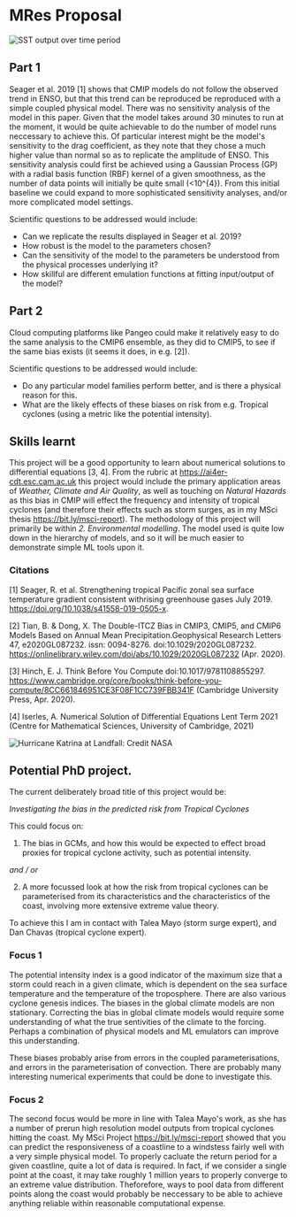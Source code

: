 # MRes Proposal

![SST output over time period](gifs/SST_SST2_in_om_run2f.gif)

## Part 1

Seager et al. 2019 [1] shows that CMIP models do not follow the observed trend in ENSO, but that this trend can be reproduced
be reproduced with a simple coupled physical model.
There was no sensitivity analysis of the model in this paper. Given that the model 
takes around 30 minutes to run at the moment, 
it would be quite achievable to do the number of 
model runs neccessary to achieve this. 
Of particular interest might be the model's sensitivity to the 
drag coefficient, as they note that they chose a much 
higher value than normal so as to replicate the amplitude of ENSO.
This sensitivity analysis could first be achieved using a Gaussian Process (GP)
with a radial basis function (RBF) kernel of a given smoothness,
as the number of data points will initially be quite small (<10^{4}).
From this initial baseline we could expand to more sophisticated
sensitivity analyses, and/or more complicated model settings.

Scientific questions to be addressed would include:

 - Can we replicate the results displayed in Seager et al. 2019?
 - How robust is the model to the parameters chosen?
 - Can the sensitivity of the model to the parameters be understood from the physical processes underlying it?
 - How skillful are different emulation functions at fitting input/output of the model?

## Part 2

Cloud computing platforms like Pangeo could make it relatively easy
to do the same analysis to the CMIP6 ensemble, as they
did to CMIP5,
to see if the same bias exists (it seems it does, in e.g. [2]).

Scientific questions to be addressed would include:

 - Do any particular model families perform better, and is there a physical reason for this.
 - What are the likely effects of these biases on risk 
   from e.g. Tropical cyclones (using a metric like the 
   potential intensity).

## Skills learnt

This project will be a good opportunity to learn about numerical solutions to differential equations [3, 4]. From the rubric at <https://ai4er-cdt.esc.cam.ac.uk> this project would include the primary application areas of _Weather, Climate and Air Quality_, as well as touching on _Natural Hazards_ as this bias in CMIP will effect the frequency and intensity of tropical cyclones (and therefore their effects such as storm surges, as in my MSci thesis <https://bit.ly/msci-report>).  The methodology of this project will primarily be within _2. Environmental modelling_.  The model used is quite low down in the hierarchy of models, and so it will be much 
easier to demonstrate simple ML tools upon it. 


### Citations

[1] Seager,  R. et  al.  Strengthening  tropical  Pacific  zonal  sea  surface  temperature  gradient  consistent  withrising  greenhouse  gases July 2019. <https://doi.org/10.1038/s41558-019-0505-x>.

[2] Tian, B. & Dong, X. The Double-ITCZ Bias in CMIP3, CMIP5, and CMIP6 Models Based on Annual Mean Precipitation.Geophysical  Research  Letters 47, e2020GL087232. issn: 0094-8276. doi:10.1029/2020GL087232. <https://onlinelibrary.wiley.com/doi/abs/10.1029/2020GL087232> (Apr. 2020).

[3] Hinch,  E.  J. Think  Before  You  Compute doi:10.1017/9781108855297. <https://www.cambridge.org/core/books/think-before-you-compute/8CC661846951CE3F08F1CC739FBB341F> (Cambridge University Press, Apr. 2020).

[4] Iserles, A. Numerical  Solution  of  Differential  Equations Lent Term 2021 (Centre for Mathematical Sciences, University of Cambridge, 2021)

![Hurricane Katrina at Landfall: Credit NASA](https://cdn.britannica.com/74/121674-050-C458B2B5/satellite-image-National-Oceanic-and-Atmospheric-Administration-August-28-2005.jpg)

## Potential PhD project.

The current deliberately broad title of this project would be:

_Investigating the bias in the predicted risk from Tropical Cyclones_

This could focus on:

 1.  The bias in GCMs, and how this would be expected to effect broad proxies 
   for tropical cyclone activity, such as potential intensity.

   _and / or_
  
 2. A more focussed look at how the risk from tropical cyclones
   can be parameterised from its characteristics and the characteristics of the coast, 
   involving more extensive extreme value theory.

To achieve this I am in contact with Talea Mayo (storm surge expert), 
and Dan Chavas (tropical cyclone expert).

### Focus 1

The potential intensity index is a good indicator of the maximum size that a storm
could reach in a given climate, which is dependent on the sea surface temperature and
the temperature of the troposphere.
There are also various cyclone genesis indices.
The biases in the global climate models are non stationary.
Correcting the bias in global climate models would require 
some understanding of what the true sentivities of the climate
to the forcing. Perhaps a combination of physical models 
and ML emulators can improve this understanding.

These biases probably arise from errors in the coupled parameterisations,
and errors in the parameterisation of convection. There are probably many
interesting numerical experiments that could be done to investigate this.


### Focus 2

The second focus would be more in line 
with Talea Mayo's work, as she has a number 
of prerun high resolution model outputs 
from tropical cyclones hitting the coast.
My MSci Project <https://bit.ly/msci-report> 
showed that you can predict the responsiveness of
a coastline to a windstess fairly well with a very simple physical model.
To properly cacluate the return period for a given coastline,
quite a lot of data is required. 
In fact, if we consider a single point at the coast, it 
may take roughly 1 million years to properly converge to an extreme value
distribution. Theforefore, ways to pool data from different points along the 
coast would probably be neccessary to be able to achieve anything reliable 
within reasonable computational expense.
